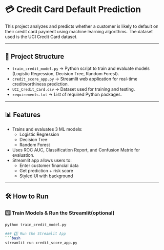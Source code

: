 # 💳 Credit Card Default Prediction

This project analyzes and predicts whether a customer is likely to default on their credit card payment using machine learning algorithms. The dataset used is the UCI Credit Card dataset.

---

## 📁 Project Structure

- `train_credit_model.py` → Python script to train and evaluate models (Logistic Regression, Decision Tree, Random Forest).
- `credit_score_app.py` → Streamlit web application for real-time creditworthiness prediction.
- `UCI_Credit_Card.csv` → Dataset used for training and testing.
- `requirements.txt` → List of required Python packages.

---

## 📊 Features

- Trains and evaluates 3 ML models:  
  - Logistic Regression  
  - Decision Tree  
  - Random Forest
- Uses ROC AUC, Classification Report, and Confusion Matrix for evaluation.
- Streamlit app allows users to:
  - Enter customer financial data
  - Get prediction + risk score
  - Styled UI with background

---

## 🛠 How to Run

### 1️⃣ Train Models & Run the Streamlit(optional)

```bash
python train_credit_model.py

### 2️⃣ Run the Streamlit App
```bash
streamlit run credit_score_app.py



